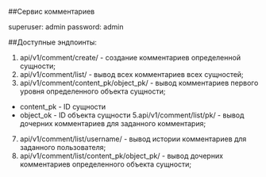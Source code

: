 ##Сервис комментариев

superuser: admin password: admin

##Доступные эндпоинты:

1. api/v1/comment/create/ - создание комментариев определенной сущности;
2. api/v1/comment/list/ - вывод всех комментариев всех сущностей;
3. api/v1/comment/content_pk/object_pk/ - вывод комментариев первого уровня определенного объекта сущности;
* content_pk - ID сущности
* object_ok - ID объекта сущности
5.api/v1/comment/list/pk/ - вывод дочерних комментариев для заданного комментария;
7. api/v1/comment/list/username/ - вывод истории комментариев для заданного пользователя; 
8. api/v1/comment/list/content_pk/object_pk/ - вывод дочерних комментариев определенного объекта сущности;

